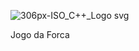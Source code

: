 ![306px-ISO_C++_Logo svg](https://user-images.githubusercontent.com/89148599/131736393-06456f7d-e40d-4087-a81f-9bd064dfd970.png)

Jogo da Forca
